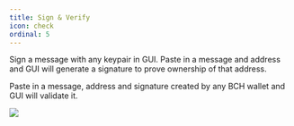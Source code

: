```yaml
---
title: Sign & Verify
icon: check
ordinal: 5
---
```


Sign a message with any keypair in GUI. Paste in a message and address and GUI will generate a signature to prove ownership of that address.

Paste in a message, address and signature created by any BCH wallet and GUI will validate it.

![](/images/gui3.png)
